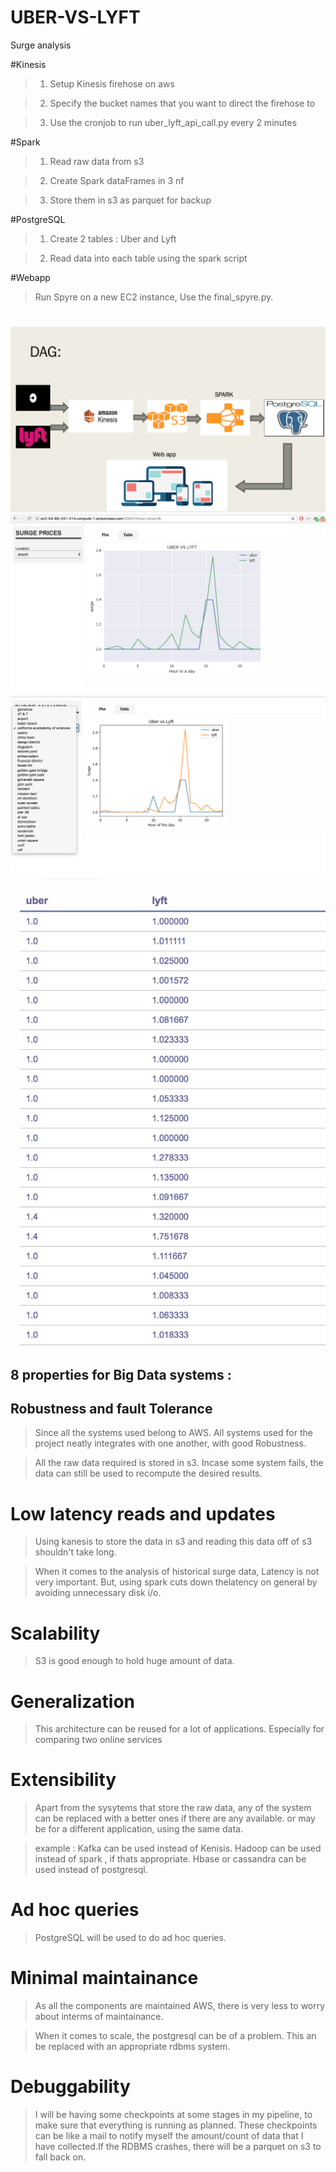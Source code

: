 # UBER-VS-LYFT
Surge analysis

#Kinesis

>1. Setup Kinesis firehose on aws

>2. Specify the bucket names that you want to direct the firehose to

>3. Use the cronjob to run uber_lyft_api_call.py every 2 minutes


#Spark

>1. Read raw data from s3

>2. Create Spark dataFrames in 3 nf

>3. Store them in s3 as parquet for backup

#PostgreSQL

>1. Create 2 tables : Uber and Lyft

>2. Read data into each table using the spark script

#Webapp

>Run Spyre on a new EC2 instance, Use the final_spyre.py.

#


<img src="images/DAG.png">


<img src="images/demo.png">


<img src="images/select_location_.png">


<img src="images/table_on_web.png">


## 8 properties for Big Data systems :

## Robustness and fault Tolerance

>Since all the systems used belong to AWS. All systems used for the project neatly integrates with one another, with good Robustness. 

>All the raw data required is stored in s3. Incase some system fails, the data can still be used to recompute the desired results.

# Low latency reads and updates

>Using kanesis to store the data in s3 and reading this data off of s3 shouldn't take long.

>When it comes to the analysis of historical surge data, Latency is not very important. But, using spark cuts down thelatency on general by avoiding unnecessary disk i/o.

# Scalability

>S3 is good enough to hold huge amount of data.

# Generalization

>This architecture can be reused for a lot of applications. Especially for comparing two online  services

# Extensibility

>Apart from the sysytems that store the raw data, any of the system can be replaced with a better ones if there are any available. or may be for a different application, using the same data.

>example : Kafka can be used instead of Kenisis. Hadoop can be used instead of spark , if thats appropriate. Hbase or cassandra can be used instead of postgresql.

# Ad hoc queries

>PostgreSQL will be used to do ad hoc queries.

# Minimal maintainance

>As all the components are maintained AWS, there is very less to worry about interms of maintainance.

>When it comes to scale, the postgresql can be of a problem. This an be replaced with an appropriate rdbms system.

# Debuggability

>I will be having some checkpoints at some stages in my pipeline, to make sure that everything is running as planned. These checkpoints can be like a mail to notify myself the amount/count of data that I have collected.If the RDBMS crashes, there will be a parquet on s3 to fall back on. 

